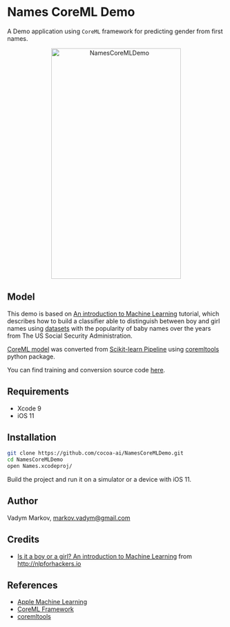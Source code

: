 # Names CoreML Demo

A Demo application using `CoreML` framework for predicting gender from first
names.

<div align="center">
<img src="https://github.com/cocoa-ai/NamesCoreMLDemo/blob/master/Screenshot.png" alt="NamesCoreMLDemo" width="300" height="533" />
</div>

## Model

This demo is based on [An introduction to Machine Learning](http://nlpforhackers.io/introduction-machine-learning/) tutorial, which describes how to build a classifier able to distinguish between
boy and girl names using [datasets](https://www.ssa.gov/oact/babynames/limits.html)
with the popularity of baby names over the years from The US Social Security
Administration.

[CoreML model](https://github.com/cocoa-ai/NamesCoreMLDemo/blob/master/Names/Resources/NamesDT.mlmodel)
was converted from [Scikit-learn Pipeline](http://scikit-learn.org/stable/modules/generated/sklearn.pipeline.Pipeline.html)
using [coremltools](https://pypi.python.org/pypi/coremltools) python package.

You can find training and conversion source code [here](https://github.com/cocoa-ai/NamesCoreMLDemo/blob/master/Classifier/names.py).

## Requirements

- Xcode 9
- iOS 11

## Installation

```sh
git clone https://github.com/cocoa-ai/NamesCoreMLDemo.git
cd NamesCoreMLDemo
open Names.xcodeproj/
```

Build the project and run it on a simulator or a device with iOS 11.

## Author

Vadym Markov, markov.vadym@gmail.com

## Credits

- [Is it a boy or a girl? An introduction to Machine Learning](http://nlpforhackers.io/introduction-machine-learning/) from http://nlpforhackers.io

## References
- [Apple Machine Learning](https://developer.apple.com/machine-learning/)
- [CoreML Framework](https://developer.apple.com/documentation/coreml)
- [coremltools](https://pypi.python.org/pypi/coremltools)
